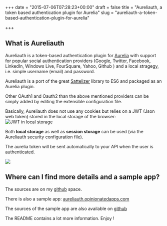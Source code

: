 +++
date = "2015-07-06T07:28:23+00:00"
draft = false
title = "Aureliauth, a token based authentication plugin for Aurelia"
slug = "aureliauth-a-token-based-authentication-plugin-for-aurelia"

+++

## What is Aureliauth
Aureliauth is a token-based authentication plugin for [Aurelia](http://aurelia.io/) with support for popular social authentication providers (Google, Twitter, Facebook, LinkedIn, Windows Live, FourSquare, Yahoo, Github ) and a local stragegy, i.e. simple username (email) and password.

Aureliauth is a port of the great [Sattelizer](https://github.com/sahat/satellizer/) library to ES6 and packaged as an Aurelia plugin.

Other OAuth1 and Oauth2 than the above mentioned providers can be simply added by editing the extensible configuration file.

Basically, Aureliauth does not use any cookies but relies on a JWT (Json web token) stored in the local storage of the browser:
![JWT in local storage](/content/images/2015/07/TokenViaDevelopmentTools.png)

Both **local storage** as well as **session storage** can be used (via the Aureliauth security configuration file).

The aurelia token will be sent automatically to your API when the user is authenticated.

![](/content/images/2015/07/authHeader.png)



## Where can I find more details and a sample app?
The sources are on my [github](https://github.com/paulvanbladel/aureliauth) space.

There is also a sample app: [aureliauth.opinionatedapps.com](http://aureliauth.opinionatedapps.com)

The sources of the sample app are also available on [github](https://github.com/paulvanbladel/aureliauth-sample)

The README contains a lot more information.
Enjoy !


